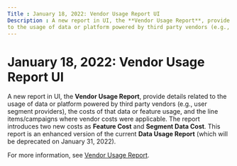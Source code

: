 ```yaml
---
Title : January 18, 2022: Vendor Usage Report UI
Description : A new report in UI, the **Vendor Usage Report**, provide details related
to the usage of data or platform powered by third party vendors (e.g.,
---
```



# January 18, 2022: Vendor Usage Report UI



A new report in UI, the **Vendor Usage Report**, provide details related
to the usage of data or platform powered by third party vendors (e.g.,
user segment providers), the costs of that data or feature usage, and
the line items/campaigns where vendor costs were applicable. The report
introduces two new costs as **Feature Cost** and **Segment Data Cost**.
This report is an enhanced version of the current **Data Usage Report**
(which will be deprecated on January 31, 2022).

For more information, see
<a href="vendor-usage-report.md" class="xref">Vendor Usage Report</a>.





